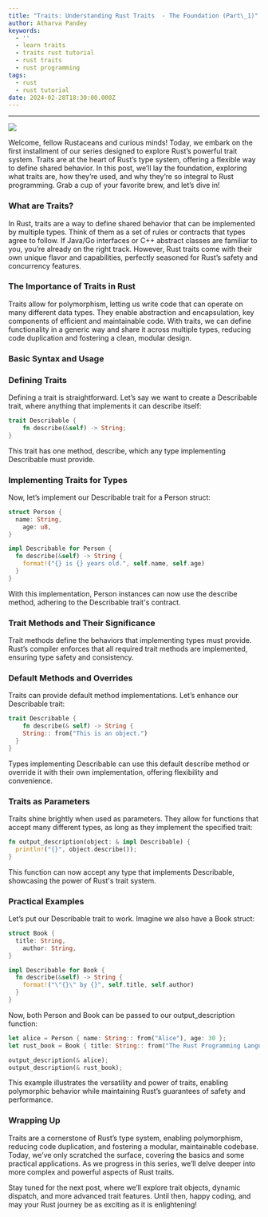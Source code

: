 ```yaml
---
title: "Traits: Understanding Rust Traits  - The Foundation (Part\_1)"
author: Atharva Pandey
keywords:
  - ''
  - learn traits
  - traits rust tutorial
  - rust traits
  - rust programming
tags:
  - rust
  - rust tutorial
date: 2024-02-28T18:30:00.000Z
---
```


***

![](/images/traits.webp)

Welcome, fellow Rustaceans and curious minds! Today, we embark on the first installment of our series designed to explore Rust’s powerful trait system. Traits are at the heart of Rust’s type system, offering a flexible way to define shared behavior. In this post, we’ll lay the foundation, exploring what traits are, how they’re used, and why they’re so integral to Rust programming. Grab a cup of your favorite brew, and let’s dive in!

### What are Traits?

In Rust, traits are a way to define shared behavior that can be implemented by multiple types. Think of them as a set of rules or contracts that types agree to follow. If Java/Go interfaces or C++ abstract classes are familiar to you, you’re already on the right track. However, Rust traits come with their own unique flavor and capabilities, perfectly seasoned for Rust’s safety and concurrency features.

### The Importance of Traits in Rust

Traits allow for polymorphism, letting us write code that can operate on many different data types. They enable abstraction and encapsulation, key components of efficient and maintainable code. With traits, we can define functionality in a generic way and share it across multiple types, reducing code duplication and fostering a clean, modular design.

### Basic Syntax and Usage

### Defining Traits

Defining a trait is straightforward. Let’s say we want to create a Describable trait, where anything that implements it can describe itself:

```rust
trait Describable {
    fn describe(&self) -> String;
}
```

This trait has one method, describe, which any type implementing Describable must provide.

### Implementing Traits for Types

Now, let’s implement our Describable trait for a Person struct:

```rust
struct Person {
  name: String,
    age: u8,
}

impl Describable for Person {
  fn describe(&self) -> String {
    format!("{} is {} years old.", self.name, self.age)
  }
}
```

With this implementation, Person instances can now use the describe method, adhering to the Describable trait's contract.

### Trait Methods and Their Significance

Trait methods define the behaviors that implementing types must provide. Rust’s compiler enforces that all required trait methods are implemented, ensuring type safety and consistency.

### Default Methods and Overrides

Traits can provide default method implementations. Let’s enhance our Describable trait:

```rust
trait Describable {
    fn describe(& self) -> String {
    String:: from("This is an object.")
  }
}
```

Types implementing Describable can use this default describe method or override it with their own implementation, offering flexibility and convenience.

### Traits as Parameters

Traits shine brightly when used as parameters. They allow for functions that accept many different types, as long as they implement the specified trait:

```rust
fn output_description(object: & impl Describable) {
  println!("{}", object.describe());
}
```

This function can now accept any type that implements Describable, showcasing the power of Rust's trait system.

### Practical Examples

Let’s put our Describable trait to work. Imagine we also have a Book struct:

```rust
struct Book {
  title: String,
    author: String,
}

impl Describable for Book {
  fn describe(&self) -> String {
    format!("\"{}\" by {}", self.title, self.author)
  }
}
```

Now, both Person and Book can be passed to our output\_description function:

```rust
let alice = Person { name: String:: from("Alice"), age: 30 };
let rust_book = Book { title: String:: from("The Rust Programming Language"), author: String:: from("Steve Klabnik and Carol Nichols") };

output_description(& alice);
output_description(& rust_book);
```

This example illustrates the versatility and power of traits, enabling polymorphic behavior while maintaining Rust’s guarantees of safety and performance.

### Wrapping Up

Traits are a cornerstone of Rust’s type system, enabling polymorphism, reducing code duplication, and fostering a modular, maintainable codebase. Today, we’ve only scratched the surface, covering the basics and some practical applications. As we progress in this series, we’ll delve deeper into more complex and powerful aspects of Rust traits.

Stay tuned for the next post, where we’ll explore trait objects, dynamic dispatch, and more advanced trait features. Until then, happy coding, and may your Rust journey be as exciting as it is enlightening!
